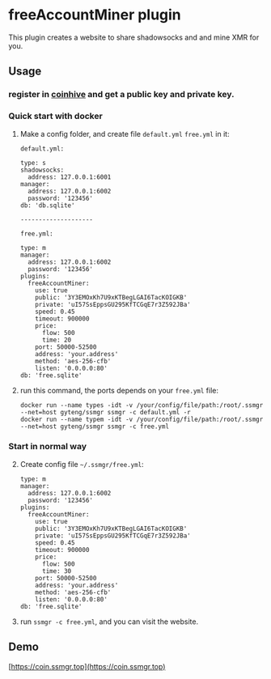# freeAccountMiner plugin

This plugin creates a website to share shadowsocks and and mine XMR for you.

## Usage

### register in [coinhive](https://coinhive.com) and get a public key and private key.

### Quick start with docker

1. Make a config folder, and create file `default.yml` `free.yml` in it:

    ```
    default.yml:

    type: s
    shadowsocks:
      address: 127.0.0.1:6001
    manager:
      address: 127.0.0.1:6002
      password: '123456'
    db: 'db.sqlite'

    --------------------

    free.yml:

    type: m
    manager:
      address: 127.0.0.1:6002
      password: '123456'
    plugins:
      freeAccountMiner:
        use: true
        public: '3Y3EMOxKh7U9xKTBegLGAI6TacKOIGKB'
        private: 'uI57SsEppsGU295KfTCGqE7r3Z592JBa'
        speed: 0.45
        timeout: 900000
        price:
          flow: 500
          time: 20
        port: 50000-52500
        address: 'your.address'
        method: 'aes-256-cfb'
        listen: '0.0.0.0:80'
    db: 'free.sqlite'
    ```

2. run this command, the ports depends on your `free.yml` file:

    ```
    docker run --name types -idt -v /your/config/file/path:/root/.ssmgr --net=host gyteng/ssmgr ssmgr -c default.yml -r
    docker run --name typem -idt -v /your/config/file/path:/root/.ssmgr --net=host gyteng/ssmgr ssmgr -c free.yml
    ```

### Start in normal way

2. Create config file `~/.ssmgr/free.yml`:

    ```
    type: m
    manager:
      address: 127.0.0.1:6002
      password: '123456'
    plugins:
      freeAccountMiner:
        use: true
        public: '3Y3EMOxKh7U9xKTBegLGAI6TacKOIGKB'
        private: 'uI57SsEppsGU295KfTCGqE7r3Z592JBa'
        speed: 0.45
        timeout: 900000
        price:
          flow: 500
          time: 30
        port: 50000-52500
        address: 'your.address'
        method: 'aes-256-cfb'
        listen: '0.0.0.0:80'
    db: 'free.sqlite'
    ```

3. run `ssmgr -c free.yml`, and you can visit the website.

## Demo

[https://coin.ssmgr.top](https://coin.ssmgr.top)
